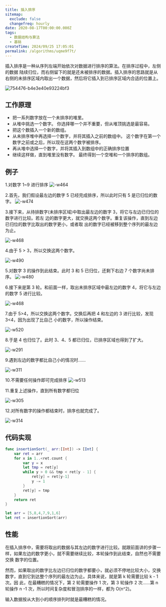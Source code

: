 ```yaml
---
title: 插入排序
sitemap:
  exclude: false
  changefreq: hourly
date: 2020-08-17T00:00:00.000Z
tags:
  - 数据结构与算法
  - 基础
createTime: 2024/09/25 17:05:01
permalink: /algorithms/uqme9f7t/
---
```


插入排序是一种从序列左端开始依次对数据进行排序的算法。在排序过程中，左侧的数据 陆续归位，而右侧留下的就是还未被排序的数据。插入排序的思路就是从右侧的未排序区域内取出一个数据，然后将它插入到已排序区域内合适的位置上。

![754476-b4e3e40e93224bf3](/imgs/754476-b4e3e40e93224bf3.gif)

## 工作原理

- 把一系列数字放在一个未排序的堆里。
- 从堆中挑选一个数字。 你选择哪一个并不重要，但从堆顶挑选是最容易。
- 把这个数插入一个新的数组。
- 从未排序堆中再选择一个数字，并将其插入之前的数组中。 这个数字在第一个数字之前或之后，所以现在这两个数字被排序。
- 再从堆中选择一个数字，并将其插入到数组中的正确排序位置
- 继续这样做，直到堆里没有数字。 最终得到一个空堆和一个排序的数组。

## 例子

1.对数字 1~9 进行排序
![-w464](/imgs/2020-08-14-15974187854474.png)

2.首先，我们假设最左边的数字 5 已经完成排序，所以此时只有 5 是已归位的数字。
![-w474](/imgs/2020-08-14-15974188214620.png)

3.接下来，从待排数字(未排序区域)中取出最左边的数字 3，将它与左边已归位的数字进行比较。若左 边的数字更大，就交换这两个数字。重复该操作，直到左边已归位的数字比取出的数字更小，或者取 出的数字已经被移到整个序列的最左边为止。

![-w468](/imgs/2020-08-14-15974188693718.png)

4.由于 5 > 3，所以交换这两个数字。

![-w490](/imgs/2020-08-14-15974189206263.png)

5.对数字 3 的操作到此结束。此时 3 和 5 已归位，还剩下右边 7 个数字尚未排序。
![-w480](/imgs/2020-08-14-15974189493112.png)

6.接下来是第 3 轮。和前面一样，取出未排序区域中最左边的数字 4，将它与左边的数字 5 进行比较。

![-w468](/imgs/2020-08-14-15974189965277.png)

7.由于 5>4，所以交换这两个数字。交换后再把 4 和左边的 3 进行比较，发现 3<4，因为出现了比自己 小的数字，所以操作结束。

![-w520](/imgs/2020-08-14-15974190358164.png)

8.于是 4 也归位了。此时 3、4、5 都已归位，已排序区域也得到了扩大。

![-w291](/imgs/2020-08-14-15974190933068.png)

9.遇到左边的数字都比自己小的情况时......

![-w311](/imgs/2020-08-14-15974191392409.png)

10.不需要任何操作即可完成排序
![-w513](/imgs/2020-08-14-15974191604605.png)

11.重复上述操作，直到所有数字都归位

![-w305](/imgs/2020-08-14-15974191942389.png)

12.对所有数字的操作都结束时，排序也就完成了。

![-w314](/imgs/2020-08-14-15974192214948.png)

## 代码实现

```swift
func insertionSort(_ arr:[Int]) -> [Int] {
    var ret = arr
    for x in 1..<ret.count {
        var y = x
        let tmp = ret[y]
        while y > 0 && tmp < ret[y - 1] {
            ret[y] = ret[y-1]
            y -= 1
        }
        ret[y] = tmp
    }
    return ret
}

let arr = [5,8,4,7,9,1,6]
let ret = insertionSort(arr)
```

## 性能

在插入排序中，需要将取出的数据与其左边的数字进行比较。就跟前面讲的步骤一 样，如果左边的数字更小，就不需要继续比较，本轮操作到此结束，自然也不需要交换 数字的位置。

然而，如果取出的数字比左边已归位的数字都要小，就必须不停地比较大小，交换 数字，直到它到达整个序列的最左边为止。具体来说，就是第 k 轮需要比较 k - 1 次。因 此，在最糟糕的情况下，第 2 轮需要操作 1 次，第 3 轮操作 2 次......第 n 轮操作 n -1 次，所以时间复杂度和冒泡排序的一样，都为 O(n^2)。

输入数据按从大到小的顺序排列时就是最糟糕的情况。
